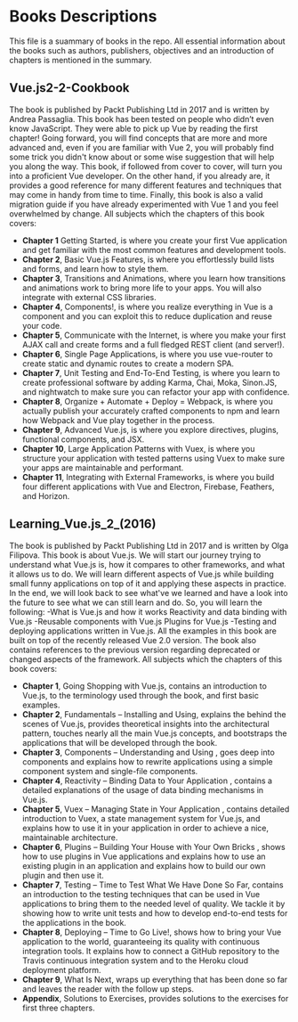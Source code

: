 # Books Descriptions
This file is a suammary of books in the repo. All essential information about the books such as authors, publishers, objectives and an introduction of chapters is mentioned in the summary.
## Vue.js2-2-Cookbook
The book is published by Packt Publishing Ltd in 2017 and is written by Andrea Passaglia. This book has been tested on people who didn’t even know JavaScript. They were able to pick up Vue by reading the first chapter! Going forward, you will find concepts that are more and more advanced and, even if you are familiar with Vue 2, you will probably find some trick you didn't know about or some wise suggestion that will help you along the way.
This book, if followed from cover to cover, will turn you into a proficient Vue developer. On the other hand, if you already are, it provides a good reference for many different features and techniques that may come in handy from time to time. Finally, this book is also a valid migration guide if you have already experimented with Vue 1 and you feel overwhelmed by change.
All subjects which the chapters of this book covers:
- **Chapter 1** Getting Started, is where you create your first Vue application and get familiar with the most
common features and development tools.
- **Chapter 2**, Basic Vue.js Features, is where you effortlessly build lists and forms, and learn how to style
them.
- **Chapter 3**, Transitions and Animations, where you learn how transitions and animations work to bring more
life to your apps. You will also integrate with external CSS libraries.
- **Chapter 4**, Components!, is where you realize everything in Vue is a component and you can exploit this to
reduce duplication and reuse your code.
- **Chapter 5**, Communicate with the Internet, is where you make your first AJAX call and create forms and a
full fledged REST client (and server!).
- **Chapter 6**, Single Page Applications, is where you use vue-router to create static and dynamic routes to
create a modern SPA.
- **Chapter 7**, Unit Testing and End-To-End Testing, is where you learn to create professional software by
adding Karma, Chai, Moka, Sinon.JS, and nightwatch to make sure you can refactor your app with
confidence.
- **Chapter 8**, Organize + Automate + Deploy = Webpack, is where you actually publish your accurately
crafted components to npm and learn how Webpack and Vue play together in the process.
- **Chapter 9**, Advanced Vue.js, is where you explore directives, plugins, functional components, and JSX.
- **Chapter 10**, Large Application Patterns with Vuex, is where you structure your application with tested
patterns using Vuex to make sure your apps are maintainable and performant.
- **Chapter 11**, Integrating with External Frameworks, is where you build four different applications with Vue
and Electron, Firebase, Feathers, and Horizon.
## Learning_Vue.js_2_(2016)
The book is published by Packt Publishing Ltd in 2017 and is written by Olga Filipova. This book is about Vue.js. We will start our journey trying to understand what Vue.js is, how it compares to other frameworks, and what it allows us to do. We will learn different aspects of Vue.js while building small funny applications on top of it and applying these aspects in practice. In the end, we will look back to see what've we learned and have a look into the future to see what we can still learn and do. So, you will learn the following:
-What is Vue.js and how it works Reactivity and data binding with Vue.js
-Reusable components with Vue.js Plugins for Vue.js
-Testing and deploying applications written in Vue.js.
All the examples in this book are built on top of the recently released Vue 2.0 version. The book also contains references to the previous version regarding deprecated or changed aspects of the framework.
All subjects which the chapters of this book covers:
- **Chapter 1**, Going Shopping with Vue.js, contains an introduction to Vue.js, to the terminology
used through the book, and first basic examples.
- **Chapter 2**, Fundamentals – Installing and Using, explains the behind the scenes of Vue.js,
provides theoretical insights into the architectural pattern, touches nearly all the main Vue.js
concepts, and bootstraps the applications that will be developed through the book.
 - **Chapter 3**, Components – Understanding and Using , goes deep into components and explains
how to rewrite applications using a simple component system and single-file components.
- **Chapter 4**, Reactivity – Binding Data to Your Application , contains a detailed explanations of
the usage of data binding mechanisms in Vue.js.
- **Chapter 5**, Vuex – Managing State in Your Application , contains detailed introduction to Vuex,
a state management system for Vue.js, and explains how to use it in your application in order
to achieve a nice, maintainable architecture.
- **Chapter 6**, Plugins – Building Your House with Your Own Bricks , shows how to use plugins in
Vue applications and explains how to use an existing plugin in an application and explains
how to build our own plugin and then use it.
- **Chapter 7**, Testing – Time to Test What We Have Done So Far, contains an introduction to the
testing techniques that can be used in Vue applications to bring them to the needed level of
quality. We tackle it by showing how to write unit tests and how to develop end-to-end tests for
the applications in the book.
- **Chapter 8**, Deploying – Time to Go Live!, shows how to bring your Vue application to the
world, guaranteeing its quality with continuous integration tools. It explains how to connect a
GitHub repository to the Travis continuous integration system and to the Heroku cloud
deployment platform.
- **Chapter 9**, What Is Next, wraps up everything that has been done so far and leaves the reader
with the follow up steps.
- **Appendix**, Solutions to Exercises, provides solutions to the exercises for first three chapters.

